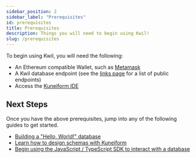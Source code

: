 ```yaml
---
sidebar_position: 2
sidebar_label: "Prerequisites"
id: prerequisites
title: Prerequisites
description: Things you will need to begin using Kwil!
slug: /prerequisites
---
```


To begin using Kwil, you will need the following:

- An Ethereum compatible Wallet, such as [Metamask](https://metamask.io/)
- A Kwil database endpoint (see the [links page](./links.mdx) for a list of public endpoints)
- Access the [Kuneiform IDE](kuneiform/introduction.mdx)

## Next Steps

Once you have the above prerequisites, jump into any of the following guides to get started.

- [Building a "Hello, World!" database](./tutorials/hello-world-application/creating-the-database.mdx)
- [Learn how to design schemas with Kuneiform](./kuneiform/introduction.mdx)
- [Begin using the JavaScript / TypeScript SDK to interact with a database](./sdks/js-ts/overview.mdx)
